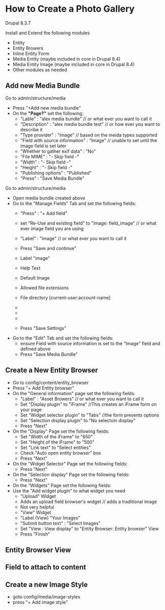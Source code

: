 # How to Create a Photo Gallery

Drupal 8.3.7

Install and Extend the following modules
- Entity
- Entity Browers
- Inline Entity Form
- Media Entity (maybe included in core in Drupal 8.4)
- Media Entity Image (maybe included in core in Drupal 8.4)
- Other modules as needed

## Add new Media Bundle

Go to admin/structure/media
- Press "+Add new media bundle" 
- On the **"Page?"** set the following:
  - "Lable" : "alex media bundle" // or what ever you want to call it
  - "Description" : "alex media bundle test" // or how ever you want to describe it
  - "Type provider" : "Image" // based on the meida types supported
  - "Field with source information" : "Image"  // unable to set until the image field is set later
  - "Whether to gather exif data" : "No"
  - "File MIME" : "- Skip field -"
  - "Width" : "- Skip field -"
  - "Height" : "- Skip field -"
  - "Publishing options" : "Published"
  - "Press" : "Save Media Bundle"

Go to admin/structure/media
- Open media bundle created above
- Go to the "Manage Fields" Tab and set the following fields:
  - "Press" : "+ Add field" 
  - set "Re-Use and existing field" to "Image: field_image"  // or what ever image field you are using
  - "Label" : "image"  // or what ever you want to call it
  - Press "Save and continue"
  
  - Label "image"
  - Help Text 
  - Default Image
  - Allowed file extensions
  - File directory [current-user:account-name]
  -
  -
  -
  - Press "Save Settings"
- Go to the "Edit" Tab and set the following fields:
  - ensure Field with source information is set to the "Image" field and defined above
  - Press "Save Media Bundle"

## Create a New Entity Browser
- Go to config/content/entity_browser
- Press "+ Add Entity browser" 
- On the "General information" page set the following fields:
  - "Label" : "Asset Browers" // or what ever you want to call it
  - Set "Display plugin" to "iFrame" //This creates an iFrame form on your page
  - Set "Widget selector plugin" to "Tabs" //the form presents options 
  - Set "Selection display plugin" to "No selectoin display"
  - Press "Next"
- On the "Display" Page set the following fields:
  - Set "Width of the iFrame" to "650"
  - Set "Height of the iFrame" to "500"
  - Set "Link text" to "Select entities"
  - Check "Auto open entity browser" box
  - Press "Next"
- On the "Widget Selector" Page set the following fields:
  - Press "Next"
- On the "Selection display" Page set the following fields:
  - Press "Next"
- On the "Widgets" Page set the following fields:
- Use the "Add widget plugin" to what widget you need  
  - "Upload" Widget
  - Adds an upload field browser's widget // adds a traditional image
  - Not very helpful
  - "View" Widget
  - "Label (View) "Your Images" 
  - "Submit button text" : "Select Images"
  - Set "View : View display" to "Entity Browser: Entity browser" View 
  - Press "Finish"
  
## Entity Browser View

## Field to attach to content

## Create a new Image Style
- goto config/media/image-styles
- press "+ Add image style"




